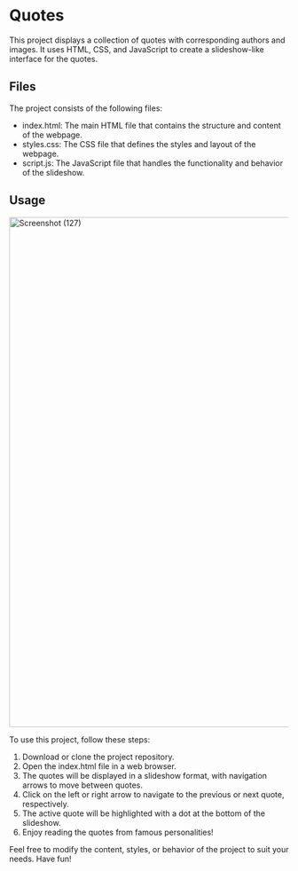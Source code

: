 ﻿# Quotes

This project displays a collection of quotes with corresponding authors and images. It uses HTML, CSS, and JavaScript to create a slideshow-like interface for the quotes.

## Files

The project consists of the following files:

- index.html: The main HTML file that contains the structure and content of the webpage.
- styles.css: The CSS file that defines the styles and layout of the webpage.
- script.js: The JavaScript file that handles the functionality and behavior of the slideshow.

## Usage
<img width="920" alt="Screenshot (127)" src="https://github.com/adityatejas562/quotes/assets/112709817/e6ac8615-5069-4b30-aa5e-4c1fb9932943">

To use this project, follow these steps:

1. Download or clone the project repository.
2. Open the index.html file in a web browser.
3. The quotes will be displayed in a slideshow format, with navigation arrows to move between quotes.
4. Click on the left or right arrow to navigate to the previous or next quote, respectively.
5. The active quote will be highlighted with a dot at the bottom of the slideshow.
6. Enjoy reading the quotes from famous personalities!

Feel free to modify the content, styles, or behavior of the project to suit your needs. Have fun!


